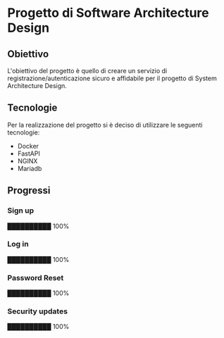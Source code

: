 # Progetto di Software Architecture Design
## Obiettivo
L'obiettivo del progetto è quello di creare un servizio di registrazione/autenticazione sicuro e affidabile per il progetto di System Architecture Design.
## Tecnologie
Per la realizzazione del progetto si è deciso di utilizzare le seguenti tecnologie:
- Docker
- FastAPI
- NGINX
- Mariadb
## Progressi
### Sign up
██████████ 100%
### Log in
██████████ 100%
### Password Reset
██████████ 100%
### Security updates
██████████ 100%
